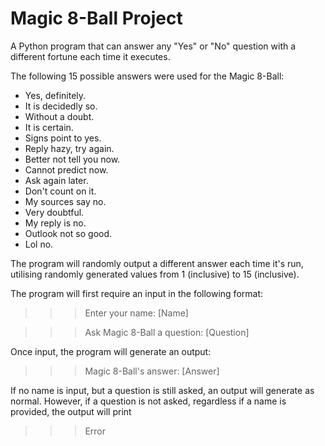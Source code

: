 # Magic 8-Ball Project

A Python program that can answer any "Yes" or "No" question with a different fortune each time it executes. 

The following 15 possible answers were used for the Magic 8-Ball:
  - Yes, definitely.
  - It is decidedly so.
  - Without a doubt.
  - It is certain.
  - Signs point to yes.
  - Reply hazy, try again.
  - Better not tell you now.
  - Cannot predict now.
  - Ask again later.
  - Don't count on it.
  - My sources say no.
  - Very doubtful.
  - My reply is no.
  - Outlook not so good.
  - Lol no.

The program will randomly output a different answer each time it's run, utilising randomly generated values from 1 (inclusive) to 15 (inclusive). 

The program will first require an input in the following format:
>>> Enter your name: [Name]

>>> Ask Magic 8-Ball a question: [Question]

Once input, the program will generate an output:
>>> Magic 8-Ball's answer: [Answer]

If no name is input, but a question is still asked, an output will generate as normal. 
However, if a question is not asked, regardless if a name is provided, the output will print
>>> Error
